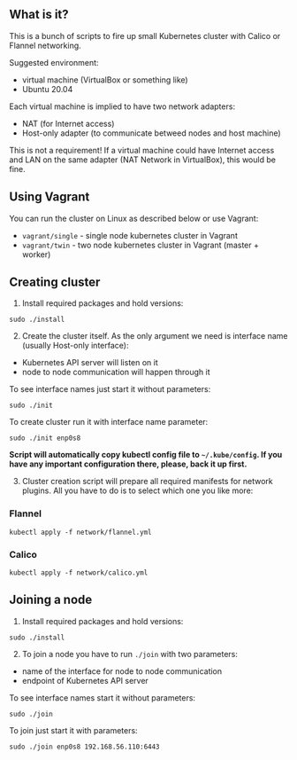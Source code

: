 ## What is it?
This is a bunch of scripts to fire up small Kubernetes cluster with Calico or Flannel networking.

Suggested environment:
* virtual machine (VirtualBox or something like)
* Ubuntu 20.04

Each virtual machine is implied to have two network adapters:
* NAT (for Internet access)
* Host-only adapter (to communicate betweed nodes and host machine)

This is not a requirement! If a virtual machine could have Internet access and LAN on the same adapter (NAT Network in VirtualBox), this would be fine.

## Using Vagrant

You can run the cluster on Linux as described below or use Vagrant:

* `vagrant/single` - single node kubernetes cluster in Vagrant
* `vagrant/twin` - two node kubernetes cluster in Vagrant (master + worker)

## Creating cluster

1. Install required packages and hold versions:

`sudo ./install`

2. Create the cluster itself. As the only argument we need is interface name (usually Host-only interface):
* Kubernetes API server will listen on it
* node to node communication will happen through it

To see interface names just start it without parameters:

`sudo ./init`

To create cluster run it with interface name parameter:

`sudo ./init enp0s8`

**Script will automatically copy kubectl config file to `~/.kube/config`. If you have any important configuration there, please, back it up first.**

3. Cluster creation script will prepare all required manifests for network plugins. All you have to do is to select which one you like more:

### Flannel

`kubectl apply -f network/flannel.yml`

### Calico

`kubectl apply -f network/calico.yml`

## Joining a node

1. Install required packages and hold versions:

`sudo ./install`

2. To join a node you have to run `./join` with two parameters:
* name of the interface for node to node communication
* endpoint of Kubernetes API server

To see interface names start it without parameters:

`sudo ./join`

To join just start it with parameters:

`sudo ./join enp0s8 192.168.56.110:6443`
